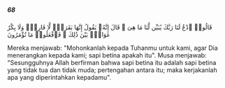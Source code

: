 ##### 68

<span class="ayah">قَالُوا۟ ٱدْعُ لَنَا رَبَّكَ يُبَيِّن لَّنَا مَا هِىَ ۚ قَالَ إِنَّهُۥ يَقُولُ إِنَّهَا بَقَرَةٌۭ لَّا فَارِضٌۭ وَلَا بِكْرٌ عَوَانٌۢ بَيْنَ ذَٰلِكَ ۖ فَٱفْعَلُوا۟ مَا تُؤْمَرُونَ</span>

<span class="ayah_translation">Mereka menjawab: "Mohonkanlah kepada Tuhanmu untuk kami, agar Dia menerangkan kepada kami; sapi betina apakah itu". Musa menjawab: "Sesungguhnya Allah berfirman bahwa sapi betina itu adalah sapi betina yang tidak tua dan tidak muda; pertengahan antara itu; maka kerjakanlah apa yang diperintahkan kepadamu".</span>
